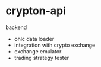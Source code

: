 # crypton-api

backend

- ohlc data loader
- integration with crypto exchange
- exchange emulator
- trading strategy tester